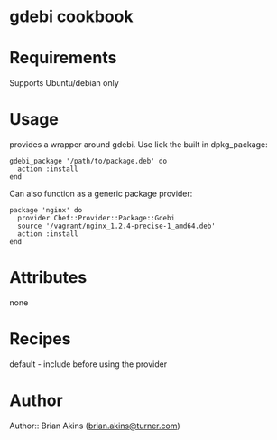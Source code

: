 # gdebi cookbook

# Requirements

Supports Ubuntu/debian only

# Usage

provides a wrapper around gdebi. Use liek the built in dpkg_package:

    gdebi_package '/path/to/package.deb' do
      action :install
    end

Can also function as a generic package provider:

    package 'nginx' do
      provider Chef::Provider::Package::Gdebi
      source '/vagrant/nginx_1.2.4-precise-1_amd64.deb'
      action :install
    end

# Attributes

none

# Recipes

default - include before using the provider

# Author

Author:: Brian Akins (<brian.akins@turner.com>)
